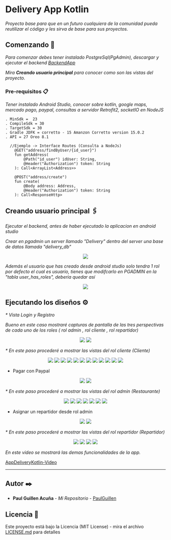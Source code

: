# Delivery App Kotlin

_Proyecto base para que en un futuro cualquiera de la comunidad pueda reutilizar el código y les sirva de base para sus proyectos._

## Comenzando 🚀
_Para comenzar debes tener instalado PostgreSql(PgAdmin), descargar y ejecutar el backend [BackendApp](https://github.com/PaulGuillen/BackendDeliveryKotlin)_

_Mira **Creando usuario principal** para conocer como son las vistas del proyecto._

### Pre-requisitos 📋

_Tener instalado Android Studio, conocer sobre kotlin, google maps, mercado pago, paypal, consultas a servidor Retrofit2, socketIO en NodeJS_

```
. MinSdk =  23
. CompileSdk = 30
. TargetSdk = 30
. Gradle JDFK = corretto - 15 Amanzon Corretto version 15.0.2
. API = 27 Oreo 8.1
```

```
  //Ejemplo -> Interface Routes (Consulta a NodeJs)
    @GET("address/findByUser/{id_user}")
    fun getAddress(
        @Path("id_user") idUser: String,
        @Header("Authorization") token: String
    ): Call<ArrayList<Address>>

    @POST("address/create")
    fun create(
        @Body address: Address,
        @Header("Authorization") token: String
    ): Call<ResponseHttp>

```

## Creando usuario principal 🖇️

_Ejecutar el backend, antes de haber ejecutado la aplicacion en android studio_

_Crear en pgadmin un server llamado "Delivery" dentro del server una base de datos llamada "delivery_db"_


<p align="center">
 <img src="https://i.postimg.cc/9Q9VdBj2/estrcutra.png"/>
</p>

_Además el usuario que has creado desde android studio solo tendra 1 rol por defecto el cual es usuario, tienes que modifcarlo en PGADMIN en la "tabla user_has_roles", deberia quedar así_
  
 <p align="center">
 <img src="https://i.postimg.cc/7YFrZTJW/roles.png"/>
</p>

## Ejecutando los diseños ⚙️
_* Vista Login y Registro_

_Bueno en este caso mostraré capturas de pantalla de las tres perspectivas de cada uno de los roles ( rol admin , rol cliente , rol repartidor)_


<p align="center">
 <img src="https://i.postimg.cc/pdjdCFrk/1.png"/>
 <img src="https://i.postimg.cc/t4ZRRx3y/2.png"/>
</p>

_* En este paso procederé a mostrar las vistas del rol cliente (Cliente)_

<p align="center">
 <img src="https://i.postimg.cc/Hxxh2p7M/5.png"/>
 <img src="https://i.postimg.cc/mgYJZpsP/3.png"/>
 <img src="https://i.postimg.cc/nLstGbRJ/3.png"/>
 <img src="https://i.postimg.cc/WbXLRbxV/4.png"/>
 <img src="https://i.postimg.cc/y8kGwhFh/5.png"/>
 <img src="https://i.postimg.cc/fbdrbwqJ/6.png"/>
 <img src="https://i.postimg.cc/D0vj51vX/7.png"/>
 <img src="https://i.postimg.cc/NMYpfRrz/8.png"/>
 <img src="https://i.postimg.cc/7hZ9SD91/9.png"/>
 <img src="https://i.postimg.cc/wjwPsy1z/10.png"/>
 <img src="https://i.postimg.cc/7Z2V3K3R/11.png"/>
 <img src="https://i.postimg.cc/bJtFMm3Y/12.png"/>
</p>

 
 * Pagar con Paypal

 <p align="center">
  
 <img src="https://i.postimg.cc/yYBrQX9B/14.png"/>
 <img src="https://i.postimg.cc/cJ7Bj65M/15.png"/>

</p>


_* En este paso procederé a mostrar las vistas del rol admin (Restaurante)_

<p align="center">
 <img src="https://i.postimg.cc/mgYJZpsP/3.png"/>
 <img src="https://i.postimg.cc/CMGmtP9p/11.png"/>
 <img src="https://i.postimg.cc/gcLPZWwq/6.png"/>
 <img src="https://i.postimg.cc/QMRfpps2/7.png"/>
 <img src="https://i.postimg.cc/Gm7MK4VB/8.png"/>
 <img src="https://i.postimg.cc/1RwjS5nT/9.png"/>
 <img src="https://i.postimg.cc/ZqKWVgY3/10.png"/>
</p>

  * Asignar un repartidor desde rol admin
  
<p align="center">

 <img src="https://i.postimg.cc/1XzsDhy7/Screenshot-1644611816.png"/>
 <img src="https://i.postimg.cc/FFC8GnSF/Screenshot-1644611824.png"/>

</p>

_* En este paso procederé a mostrar las vistas del rol repartidor (Repartidor)_

<p align="center">
 <img src="https://i.postimg.cc/8CG0s224/Screenshot-1644611879.png"/>
 <img src="https://i.postimg.cc/7LNQzBDk/Screenshot-1644611887.png"/>
 <img src="https://i.postimg.cc/G2hgxkhs/Screenshot-1644611891.png"/>
 <img src="https://i.postimg.cc/ZR777CCs/Screenshot-1644611917.png"/>
</p>

_En este video se mostrará las demas funcionalidades de la app._

[AppDeliveryKotlin-Video](https://user-images.githubusercontent.com/43099030/164571188-cec0be71-1f42-4898-a55e-36c4bccd873e.mp4)

---

## Autor ✒️

* **Paul Guillen Acuña** - *Mi Repositorio* - [PaulGuillen](https://github.com/PaulGuillen?tab=repositories)

## Licencia 📄

Este proyecto está bajo la Licencia (MIT License) - mira el archivo [LICENSE.md](LICENSE.md) para detalles
